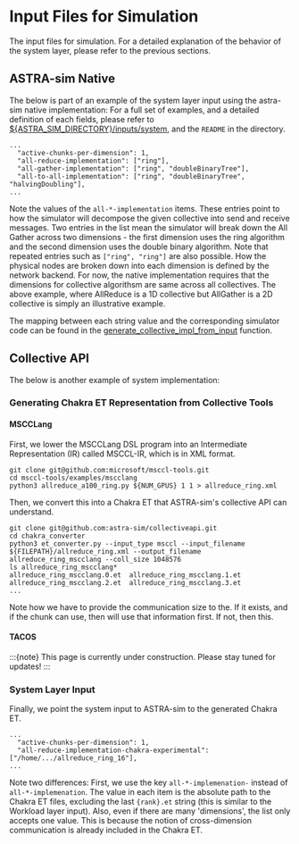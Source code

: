 # Input Files for Simulation
The input files for simulation. 
For a detailed explanation of the behavior of the system layer, please refer to the previous sections. 

## ASTRA-sim Native
The below is part of an example of the system layer input using the astra-sim native implementation:
For a full set of examples, and a detailed definition of each fields, please refer to [${ASTRA_SIM_DIRECTORY}/inputs/system](https://github.com/astra-sim/astra-sim/tree/master/inputs/system), and the `README` in the directory. 


```
...
  "active-chunks-per-dimension": 1,
  "all-reduce-implementation": ["ring"],
  "all-gather-implementation": ["ring", "doubleBinaryTree"],
  "all-to-all-implementation": ["ring", "doubleBinaryTree", "halvingDoubling"],
...
```

Note the values of the `all-*-implementation` items. These entries point to how the simulator will decompose the given collective into send and receive messages. Two entries in the list mean the simulator will break down the All Gather across two dimensions - the first dimension uses the ring algorithm and the second dimension uses the double binary algorithm. Note that repeated entries such as `["ring", "ring"]` are also possible. How the physical nodes are broken down into each dimension is defined by the network backend. For now, the native implementation requires that the dimensions for collective algorithsm are same across all collectives. The above example, where AllReduce is a 1D collective but AllGather is a 2D collective is simply an illustrative example. 

The mapping between each string value and the corresponding simulator code can be found in the [generate_collective_impl_from_input](https://github.com/astra-sim/astra-sim/blob/92fc71a71752f4e38d92c7d03a44829114d70143/astra-sim/system/Sys.cc#L468) function. 

## Collective API
The below is another example of system implementation: 


### Generating Chakra ET Representation from Collective Tools
#### MSCCLang
First, we lower the MSCCLang DSL program into an Intermediate Representation (IR) called MSCCL-IR, which is in XML format. 
```
git clone git@github.com:microsoft/msccl-tools.git
cd msccl-tools/examples/mscclang
python3 allreduce_a100_ring.py ${NUM_GPUS} 1 1 > allreduce_ring.xml
```

Then, we convert this into a Chakra ET that ASTRA-sim's collective API can understand. 
```
git clone git@github.com:astra-sim/collectiveapi.git
cd chakra_converter
python3 et_converter.py --input_type msccl --input_filename ${FILEPATH}/allreduce_ring.xml --output_filename allreduce_ring_mscclang --coll_size 1048576
ls allreduce_ring_mscclang*
allreduce_ring_mscclang.0.et  allreduce_ring_mscclang.1.et  allreduce_ring_mscclang.2.et  allreduce_ring_mscclang.3.et
...
```

Note how we have to provide the communication size to the. If it exists, and if the chunk can use, then will use that information first. If not, then this. 

#### TACOS

:::{note}
This page is currently under construction. Please stay tuned for updates!
:::

### System Layer Input

Finally, we point the system input to ASTRA-sim to the generated Chakra ET.
```
...
  "active-chunks-per-dimension": 1,
  "all-reduce-implementation-chakra-experimental": ["/home/.../allreduce_ring_16"],
...
```
Note two differences: First, we use the key `all-*-implemenation-` instead of `all-*-implemenation`. The value in each item is the absolute path to the Chakra ET files, excluding the last `{rank}.et` string (this is similar to the Workload layer input). Also, even if there are many 'dimensions', the list only accepts one value. This is because the notion of cross-dimension communication is already included in the Chakra ET.

